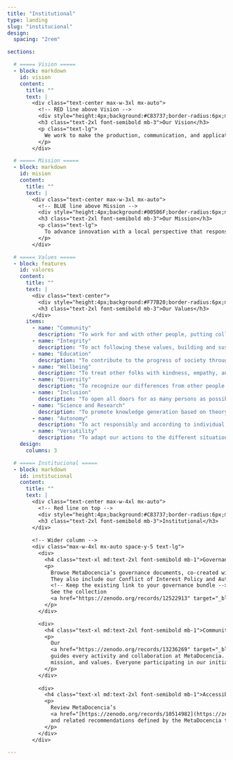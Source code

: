 ```yaml
---
title: "Institutional"
type: landing
slug: "institucional"
design:
  spacing: "2rem"

sections:

  # ===== Vision =====
  - block: markdown
    id: vision
    content:
      title: ""
      text: |
        <div class="text-center max-w-3xl mx-auto">
          <!-- RED line above Vision -->
          <div style="height:4px;background:#C83737;border-radius:6px;margin:0 auto 1.5rem auto;width:120px;"></div>
          <h3 class="text-2xl font-semibold mb-3">Our Vision</h3>
          <p class="text-lg">
            We work to make the production, communication, and application of scientific and technical knowledge equitable globally.
          </p>
        </div>

  # ===== Mission =====
  - block: markdown
    id: mision
    content:
      title: ""
      text: |
        <div class="text-center max-w-3xl mx-auto">
          <!-- BLUE line above Mission -->
          <div style="height:4px;background:#00506F;border-radius:6px;margin:0 auto 1.5rem auto;width:120px;"></div>
          <h3 class="text-2xl font-semibold mb-3">Our Mission</h3>
          <p class="text-lg">
            To advance innovation with a local perspective that responsibly builds scientific and technical capacities through the co-creation of networks, learning spaces, and accessible resources for Spanish-speaking communities.
          </p>
        </div>

  # ===== Values =====
  - block: features
    id: valores
    content:
      title: ""
      text: |
        <div class="text-center">
          <div style="height:4px;background:#F77B20;border-radius:6px;margin:0 auto 1.25rem auto;width:120px;"></div>
          <h3 class="text-2xl font-semibold mb-3">Our Values</h3>
        </div>
      items:
        - name: "Community"
          description: "To work for and with other people, putting collective interests upfront any individual interest."
        - name: "Integrity"
          description: "To act following these values, building and sustaining trust, through openness and transparency (with attention to privacy), and by being accountable for our actions."
        - name: "Education"
          description: "To contribute to the progress of society through community and individual learning."
        - name: "Wellbeing"
          description: "To treat other folks with kindness, empathy, and respect. We seek to understand each other and prioritize mental and physical health, to maintain a healthy and safe work environment."
        - name: "Diversity"
          description: "To recognize our differences from other people and respectfully welcome all differences."
        - name: "Inclusion"
          description: "To open all doors for as many persons as possible, through universal accessibility to our resources and recognition for the work done."
        - name: "Science and Research"
          description: "To promote knowledge generation based on theory, reasoning, experience, and evidence."
        - name: "Autonomy"
          description: "To act responsibly and according to individual, collective, or regional criteria."
        - name: "Versatility"
          description: "To adapt our actions to the different situations that may arise."
    design:
      columns: 3

  # ===== Institucional =====
  - block: markdown
    id: institucional
    content:
      title: ""
      text: |
        <div class="text-center max-w-4xl mx-auto">
          <!-- Red line on top -->
          <div style="height:4px;background:#C83737;border-radius:6px;margin:0 auto 1.25rem auto;width:120px;"></div>
          <h3 class="text-2xl font-semibold mb-3">Institutional</h3>
        </div>
  
        <!-- Wider column -->
        <div class="max-w-4xl mx-auto space-y-5 text-lg">
          <div>
            <h4 class="text-xl md:text-2xl font-semibold mb-1">Governance</h4>
            <p>
              Browse MetaDocencia’s governance documents, co-created with our community and reviewed annually.
              They also include our Conflict of Interest Policy and Authorship Guidelines.
              <!-- Keep the existing link to your governance bundle -->
              See the collection
              <a href="https://zenodo.org/records/12522913" target="_blank" rel="noopener" class="underline font-semibold">here</a>.
            </p>
          </div>

          <div>
            <h4 class="text-xl md:text-2xl font-semibold mb-1">Community Guidelines</h4>
            <p>
              Our
              <a href="https://zenodo.org/records/13236269" target="_blank" rel="noopener" class="underline font-semibold">Community Guidelines</a>
              guides every activity and collaboration at MetaDocencia. They were built collectively and reflect our vision,
              mission, and values. Everyone participating in our initiatives commits to respecting and promoting them.
            </p>
          </div>
  
          <div>
            <h4 class="text-xl md:text-2xl font-semibold mb-1">Accessibility Policy</h4>
            <p>
              Review MetaDocencia’s
              <a href="[https://zenodo.org/records/10514982](https://zenodo.org/records/10514982)" target="_blank" rel="noopener" class="underline font-semibold">Accessibility Policy</a>
              and related recommendations defined by the MetaDocencia team as criteria and best practices that shape accessibility in our framework.
            </p>
          </div>
        </div>

---
```

